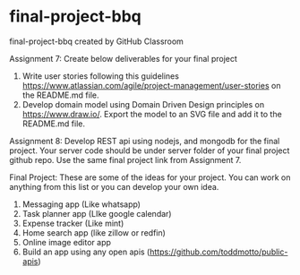 # final-project-bbq
final-project-bbq created by GitHub Classroom

Assignment 7:
Create below deliverables for your final project
1. Write user stories following this guidelines https://www.atlassian.com/agile/project-management/user-stories on the README.md file.
2. Develop domain model using Domain Driven Design principles on https://www.draw.io/. Export the model to an SVG file and add it to the README.md file.

Assignment 8:
Develop REST api using nodejs, and mongodb for the final project. Your server code should be under server folder of your final project github repo.
Use the same final project link from Assignment 7.

Final Project:
These are some of the ideas for your project. You can work on anything from this list or you can develop your own idea.
1. Messaging app (Like whatsapp)
2. Task planner app (LIke google calendar)
3. Expense tracker (Like mint)
4. Home search app (like zillow or redfin)
5. Online image editor app
6. Build an app using any open apis (https://github.com/toddmotto/public-apis)

